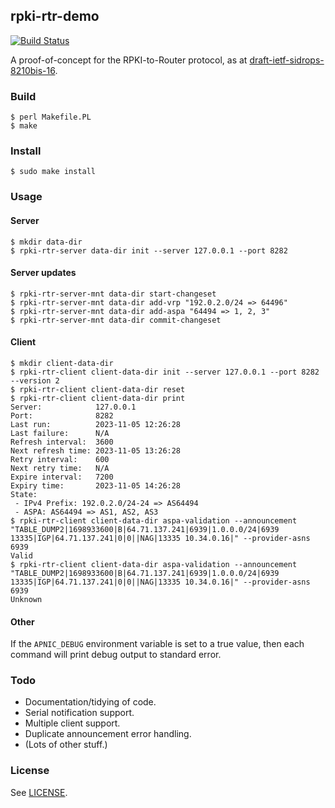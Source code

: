 ## rpki-rtr-demo

[![Build Status](https://github.com/APNIC-net/rpki-rtr-demo/workflows/build/badge.svg?branch=main)](https://github.com/APNIC-net/rpki-rtr-demo/actions)

A proof-of-concept for the RPKI-to-Router protocol, as at
[draft-ietf-sidrops-8210bis-16](https://www.ietf.org/archive/id/draft-ietf-sidrops-8210bis-16.txt).

### Build

    $ perl Makefile.PL
    $ make

### Install

    $ sudo make install

### Usage

#### Server

    $ mkdir data-dir
    $ rpki-rtr-server data-dir init --server 127.0.0.1 --port 8282

#### Server updates

    $ rpki-rtr-server-mnt data-dir start-changeset
    $ rpki-rtr-server-mnt data-dir add-vrp "192.0.2.0/24 => 64496"
    $ rpki-rtr-server-mnt data-dir add-aspa "64494 => 1, 2, 3"
    $ rpki-rtr-server-mnt data-dir commit-changeset

#### Client

    $ mkdir client-data-dir
    $ rpki-rtr-client client-data-dir init --server 127.0.0.1 --port 8282 --version 2
    $ rpki-rtr-client client-data-dir reset
    $ rpki-rtr-client client-data-dir print
    Server:            127.0.0.1
    Port:              8282
    Last run:          2023-11-05 12:26:28
    Last failure:      N/A
    Refresh interval:  3600
    Next refresh time: 2023-11-05 13:26:28
    Retry interval:    600
    Next retry time:   N/A
    Expire interval:   7200
    Expiry time:       2023-11-05 14:26:28
    State:
     - IPv4 Prefix: 192.0.2.0/24-24 => AS64494
     - ASPA: AS64494 => AS1, AS2, AS3
    $ rpki-rtr-client client-data-dir aspa-validation --announcement "TABLE_DUMP2|1698933600|B|64.71.137.241|6939|1.0.0.0/24|6939 13335|IGP|64.71.137.241|0|0||NAG|13335 10.34.0.16|" --provider-asns 6939
    Valid
    $ rpki-rtr-client client-data-dir aspa-validation --announcement "TABLE_DUMP2|1698933600|B|64.71.137.241|6939|1.0.0.0/24|6939 13335|IGP|64.71.137.241|0|0||NAG|13335 10.34.0.16|" --provider-asns 6939
    Unknown

#### Other

If the `APNIC_DEBUG` environment variable is set to a true value, then
each command will print debug output to standard error.

### Todo

 - Documentation/tidying of code.
 - Serial notification support.
 - Multiple client support.
 - Duplicate announcement error handling.
 - (Lots of other stuff.)

### License

See [LICENSE](./LICENSE). 
